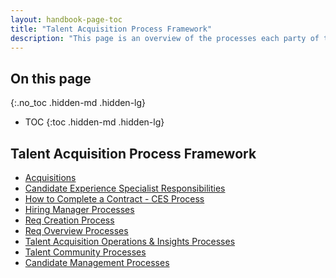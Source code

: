 ```yaml
---
layout: handbook-page-toc
title: "Talent Acquisition Process Framework"
description: "This page is an overview of the processes each party of the search team is responsible for. It links each party or process."
---
```


## On this page
{:.no_toc .hidden-md .hidden-lg}

- TOC
{:toc .hidden-md .hidden-lg}

## Talent Acquisition Process Framework

   - [Acquisitions](/handbook/hiring/talent-acquisition-framework/acquisitions/)
   - [Candidate Experience Specialist Responsibilities](/handbook/hiring/talent-acquisition-framework/coordinator/)
   - [How to Complete a Contract - CES Process](/handbook/hiring/talent-acquisition-framework/ces-contract-processes/)
   - [Hiring Manager Processes](/handbook/hiring/talent-acquisition-framework/hiring-manager/)
   - [Req Creation Process](/handbook/hiring/talent-acquisition-framework/req-creation/)
   - [Req Overview Processes](/handbook/hiring/talent-acquisition-framework/req-overview/)
   - [Talent Acquisition Operations & Insights Processes](/handbook/hiring/talent-acquisition-framework/talent-acquisition-operations-insights)
   - [Talent Community Processes](/handbook/hiring/talent-acquisition-framework/talent-community/)
   - [Candidate Management Processes](/handbook/hiring/talent-acquisition-framework/candidate-management/)
